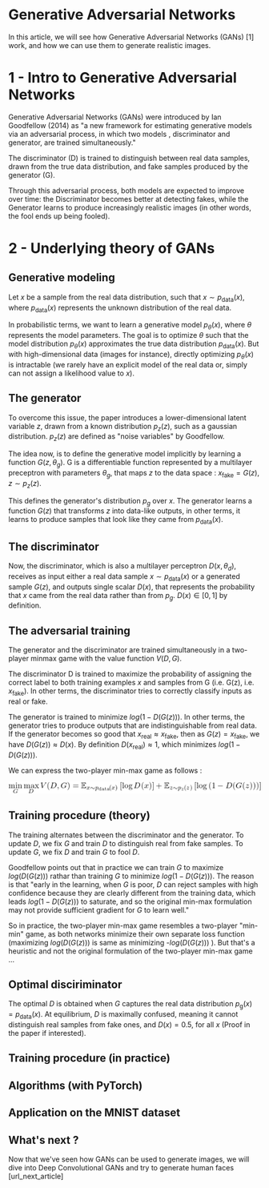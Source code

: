 # Generative Adversarial Networks

In this article, we will see how Generative Adversarial Networks (GANs) [1]  work, and how we can use them to generate realistic images.

# 1 - Intro to Generative Adversarial Networks

Generative Adversarial Networks (GANs) were introduced by Ian Goodfellow (2014) as "a new framework for estimating generative models via an adversarial process, in which two models , discriminator and generator, are trained simultaneously."

The discriminator (D) is trained to distinguish between real data samples, drawn from the true data distribution, and fake samples produced by the generator (G).

Through this adversarial process, both models are expected to improve over time: the Discriminator becomes better at detecting fakes, while the Generator learns to produce increasingly realistic images (in other words, the fool ends up being fooled).

# 2 - Underlying theory of GANs

## Generative modeling
Let $x$ be a sample from the real data distribution, such that $x \sim p_{\text{data}}(x)$, where $p_{\text{data}}(x)$ represents the unknown distribution of the real data. 

In probabilistic terms, we want to learn a generative model $p_\theta(x)$, where $\theta$ represents the model parameters. The goal is to optimize $\theta$ such that the model distribution $p_\theta(x)$ approximates the true data distribution $p_{\text{data}}(x)$. But with high-dimensional data (images for instance), directly optimizing $p_\theta(x)$ is intractable (we rarely have an explicit model of the real data or, simply can not assign a likelihood value to $x$).

## The generator
To overcome this issue, the paper introduces a lower-dimensional latent variable $z$, drawn from a known distribution $p_z(z)$, such as a gaussian distribution. $p_z(z)$ are defined as "noise variables" by Goodfellow. 

The idea now, is to define the generative model implicitly by learning a function $G(z,\theta_g)$. G is a differentiable function represented by a multilayer preceptron with parameters $\theta_g$, that maps $z$ to the data space : $x_{\text{fake}} = G(z)$, $z \sim p_z(z)$.

This defines the generator's distribution $p_g$ over $x$. The generator learns a function $G(z)$ that transforms $z$ into data-like outputs, in other terms, it learns to produce samples that look like they came from $p_{\text{data}}(x)$.

## The discriminator
Now, the discriminator, which is also a multilayer perceptron $D(x,\theta_d)$, receives as input either a real data sample $x \sim p_{\text{data}}(x)$ or a generated sample $G(z)$, and outputs single scalar $D(x)$, that represents the probability that $x$ came from the real data rather than from $p_g$. $D(x) \in [0,1]$ by definition.

## The adversarial training
The generator and the discriminator are trained simultaneously in a two-player minmax game with the value function $V(D,G)$.

The discriminator D is trained to maximize the probability of assigning the correct label to both training examples $x$ and samples from G (i.e. G(z), i.e. $x_{\text{fake}}$). In other terms, the discriminator tries to correctly classify inputs as real or fake.

The generator is trained to minimize $log(1-D(G(z)))$. In other terms, the generator tries to produce outputs that are indistinguishable from real data. If the generator becomes so good that $x_{\text{real}} \approx x_{\text{fake}}$, then as $G(z) = x_{\text{fake}}$, we have $D(G(z)) \approx D(x)$. By definition $D(x_{\text{real}}) \approx 1$, which minimizes $log(1-D(G(z)))$.

We can express the two-player min-max game as follows : 

![GAN_value_function](./gan_value_function.png)
## Training procedure (theory)
The training alternates between the discriminator and the generator. To update $D$, we fix $G$ and train $D$ to distinguish real from fake samples. To update $G$, we fix $D$ and train $G$ to fool $D$.

Goodfellow points out that in practice we can train $G$ to maximize $log(D(G(z)))$ rathar than training $G$ to minimize $log(1-D(G(z)))$. The reason is that "early in the learning, when $G$ is poor, $D$ can reject samples with high confidence because they are clearly different from the training data, which leads $log(1-D(G(z)))$ to saturate, and so the original min-max formulation may not provide sufficient gradient for $G$ to learn well."

So in practice, the two-player min-max game resembles a two-player "min-min" game, as both networks minimize their own separate loss function (maximizing $log(D(G(z)))$ is same as minimizing -$log(D(G(z)))$ ). But that's a heuristic and not the original formulation of the two-player min-max game ...

## Optimal disciriminator

The optimal $D$ is obtained when $G$ captures the real data distribution $p_{\text{g}}(x) = p_{\text{data}}(x)$. At equilibrium, $D$ is maximally confused, meaning it cannot distinguish real samples from fake ones, and $D(x) = 0.5$, for all $x$ (Proof in the paper if interested).

## Training procedure (in practice)

## Algorithms (with PyTorch)

## Application on the MNIST dataset

## What's next ?
Now that we've seen how GANs can be used to generate images, we will dive into Deep Convolutional GANs and try to generate human faces [url_next_article]





